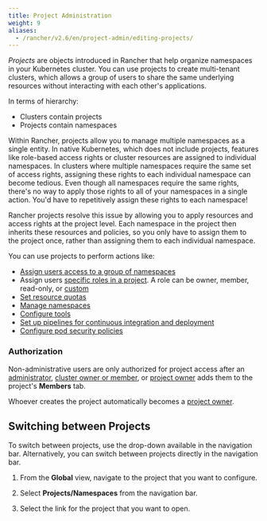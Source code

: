```yaml
---
title: Project Administration
weight: 9
aliases:
  - /rancher/v2.6/en/project-admin/editing-projects/
---
```


_Projects_ are objects introduced in Rancher that help organize namespaces in your Kubernetes cluster. You can use projects to create multi-tenant clusters, which allows a group of users to share the same underlying resources without interacting with each other's applications.

In terms of hierarchy:

- Clusters contain projects
- Projects contain namespaces

Within Rancher, projects allow you to manage multiple namespaces as a single entity. In native Kubernetes, which does not include projects, features like role-based access rights or cluster resources are assigned to individual namespaces. In clusters where multiple namespaces require the same set of access rights, assigning these rights to each individual namespace can become tedious. Even though all namespaces require the same rights, there's no way to apply those rights to all of your namespaces in a single action. You'd have to repetitively assign these rights to each namespace!

Rancher projects resolve this issue by allowing you to apply resources and access rights at the project level. Each namespace in the project then inherits these resources and policies, so you only have to assign them to the project once, rather than assigning them to each individual namespace.

You can use projects to perform actions like:

- [Assign users access to a group of namespaces]({{<baseurl>}}/rancher/v2.6/en/project-admin/project-members)
- Assign users [specific roles in a project]({{<baseurl>}}/rancher/v2.6/en/admin-settings/rbac/cluster-project-roles/#project-roles). A role can be owner, member, read-only, or [custom]({{<baseurl>}}/rancher/v2.6/en/admin-settings/rbac/default-custom-roles/)
- [Set resource quotas]({{<baseurl>}}/rancher/v2.6/en/project-admin/resource-quotas/)
- [Manage namespaces]({{<baseurl>}}/rancher/v2.6/en/project-admin/namespaces/)
- [Configure tools]({{<baseurl>}}/rancher/v2.6/en/project-admin/tools/)
- [Set up pipelines for continuous integration and deployment]({{<baseurl>}}/rancher/v2.6/en/project-admin/pipelines)
- [Configure pod security policies]({{<baseurl>}}/rancher/v2.6/en/project-admin/pod-security-policies)

### Authorization

Non-administrative users are only authorized for project access after an [administrator]({{<baseurl>}}/rancher/v2.6/en/admin-settings/rbac/global-permissions/), [cluster owner or member]({{<baseurl>}}/rancher/v2.6/en/admin-settings/rbac/cluster-project-roles/#cluster-roles), or [project owner]({{<baseurl>}}/rancher/v2.6/en/admin-settings/rbac/cluster-project-roles/#project-roles) adds them to the project's **Members** tab.

Whoever creates the project automatically becomes a [project owner]({{<baseurl>}}/rancher/v2.6/en/admin-settings/rbac/cluster-project-roles/#project-roles).

## Switching between Projects

To switch between projects, use the drop-down available in the navigation bar. Alternatively, you can switch between projects directly in the navigation bar.

1. From the **Global** view, navigate to the project that you want to configure.

1. Select **Projects/Namespaces** from the navigation bar.

1. Select the link for the project that you want to open.
